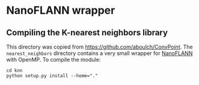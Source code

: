 # NanoFLANN wrapper

## Compiling the K-nearest neighbors library

This directory was copied from https://github.com/aboulch/ConvPoint. The ```nearest_neighbors``` directory contains 
a very small wrapper for [NanoFLANN](https://github.com/jlblancoc/nanoflann) with OpenMP.
To compile the module:
```
cd knn
python setup.py install --home="."
```